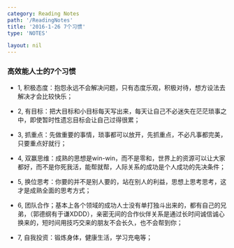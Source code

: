 ```yaml
---
category: Reading Notes
path: '/ReadingNotes'
title: '2016-1-26 7个习惯'
type: 'NOTES'

layout: nil
---
```


### 高效能人士的7个习惯

* 1, 积极态度：抱怨永远不会解决问题，只有态度乐观，积极对待，想方设法去解决才会比较快乐；

* 2, 有目标：把大目标和小目标每天写出来，每天让自己不必迷失在茫茫琐事之中，即使暂时性遗忘目标会让自己过得很累；

* 3, 抓重点：先做重要的事情，琐事都可以放开，先抓重点，不必凡事都完美，只要重点好就行；

* 4, 双赢思维：成熟的思想是win-win，而不是零和，世界上的资源可以让大家都好，而不是你死我活，能帮就帮，人际关系的成功是个人成功的先决条件；

* 5, 换位思考：你要的并不是别人要的，站在别人的利益，思想上思考思考，这才是成熟全面的思考方式；

* 6, 团队合作；基本上各个领域的成功人士没有单打独斗出来的，都有自己的兄弟，（郭德纲有于谦XDDD），亲密无间的合作伙伴关系是通过长时间诚信诚心换来的，短时间用技巧交来的朋友不会长久，也不会帮到你；

* 7, 自我投资：锻炼身体，健康生活，学习充电等；


